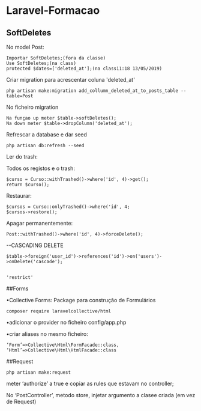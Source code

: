 # Laravel-Formacao
## SoftDeletes
No model Post:
<br>

	Importar SoftDeletes;(fora da classe)
	Use SoftDeletes;(na class)
	protected $dates=['deleted_at'];(na class11:18 13/05/2019)
    
Criar migration para acrescentar coluna 'deleted_at'

	php artisan make:migration add_collumn_deleted_at_to_posts_table --table=Post
    
No ficheiro migration

	Na funçao up meter $table->softDeletes();
	Na down meter $table->dropColumn('deleted_at');
    
Refrescar a database e dar seed

	php artisan db:refresh --seed


Ler do trash:

Todos os registos e o trash:

	$curso = Curso::withTrashed()->where('id', 4)->get();
	return $curso();

Restaurar:

	$cursos = Curso::onlyTrashed()->where('id', 4;
	$cursos->restore();

Apagar permanentemente:

    Post::withTrashed()->where('id', 4)->forceDelete();


--CASCADING DELETE

    $table->foreign('user_id')->references('id')->on('users')->onDelete('cascade');
    
								                                        'restrict' 

##Forms

•Collective Forms: Package para construção de Formulários

	composer require laravelcollective/html
    
•adicionar o provider no ficheiro config/app.php

•criar aliases no mesmo ficheiro:

	‘Form’=>Collective\Html\FormFacade::class,
	‘Html’=>Collective\Html\HtmlFacade::class

##Request

    php artisan make:request

meter ‘authorize’ a true e copiar as rules que estavam no controller;

No ‘PostController’, metodo store, injetar argumento a clasee criada (em vez de Request)
